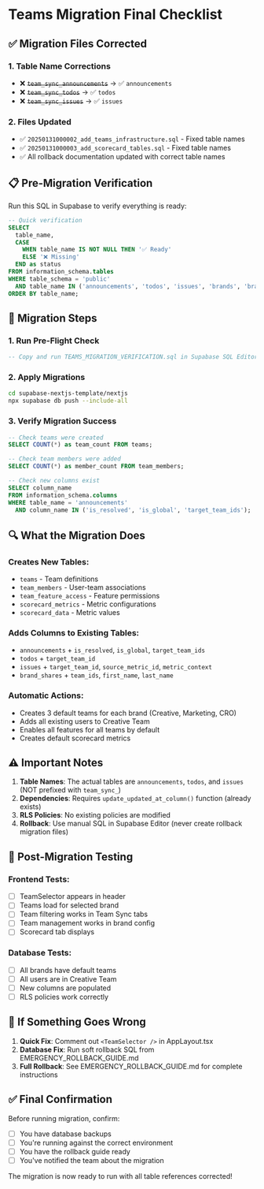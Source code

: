# Teams Migration Final Checklist

## ✅ Migration Files Corrected

### 1. **Table Name Corrections**
- ❌ ~~`team_sync_announcements`~~ → ✅ `announcements`
- ❌ ~~`team_sync_todos`~~ → ✅ `todos`
- ❌ ~~`team_sync_issues`~~ → ✅ `issues`

### 2. **Files Updated**
- ✅ `20250131000002_add_teams_infrastructure.sql` - Fixed table names
- ✅ `20250131000003_add_scorecard_tables.sql` - Fixed table names
- ✅ All rollback documentation updated with correct table names

## 📋 Pre-Migration Verification

Run this SQL in Supabase to verify everything is ready:

```sql
-- Quick verification
SELECT 
  table_name,
  CASE 
    WHEN table_name IS NOT NULL THEN '✅ Ready'
    ELSE '❌ Missing'
  END as status
FROM information_schema.tables
WHERE table_schema = 'public'
  AND table_name IN ('announcements', 'todos', 'issues', 'brands', 'brand_shares')
ORDER BY table_name;
```

## 🚀 Migration Steps

### 1. Run Pre-Flight Check
```sql
-- Copy and run TEAMS_MIGRATION_VERIFICATION.sql in Supabase SQL Editor
```

### 2. Apply Migrations
```bash
cd supabase-nextjs-template/nextjs
npx supabase db push --include-all
```

### 3. Verify Migration Success
```sql
-- Check teams were created
SELECT COUNT(*) as team_count FROM teams;

-- Check team members were added
SELECT COUNT(*) as member_count FROM team_members;

-- Check new columns exist
SELECT column_name 
FROM information_schema.columns 
WHERE table_name = 'announcements' 
  AND column_name IN ('is_resolved', 'is_global', 'target_team_ids');
```

## 🔍 What the Migration Does

### Creates New Tables:
- `teams` - Team definitions
- `team_members` - User-team associations
- `team_feature_access` - Feature permissions
- `scorecard_metrics` - Metric configurations
- `scorecard_data` - Metric values

### Adds Columns to Existing Tables:
- `announcements` + `is_resolved`, `is_global`, `target_team_ids`
- `todos` + `target_team_id`
- `issues` + `target_team_id`, `source_metric_id`, `metric_context`
- `brand_shares` + `team_ids`, `first_name`, `last_name`

### Automatic Actions:
- Creates 3 default teams for each brand (Creative, Marketing, CRO)
- Adds all existing users to Creative Team
- Enables all features for all teams by default
- Creates default scorecard metrics

## ⚠️ Important Notes

1. **Table Names**: The actual tables are `announcements`, `todos`, and `issues` (NOT prefixed with `team_sync_`)
2. **Dependencies**: Requires `update_updated_at_column()` function (already exists)
3. **RLS Policies**: No existing policies are modified
4. **Rollback**: Use manual SQL in Supabase Editor (never create rollback migration files)

## 🧪 Post-Migration Testing

### Frontend Tests:
- [ ] TeamSelector appears in header
- [ ] Teams load for selected brand
- [ ] Team filtering works in Team Sync tabs
- [ ] Team management works in brand config
- [ ] Scorecard tab displays

### Database Tests:
- [ ] All brands have default teams
- [ ] All users are in Creative Team
- [ ] New columns are populated
- [ ] RLS policies work correctly

## 🚨 If Something Goes Wrong

1. **Quick Fix**: Comment out `<TeamSelector />` in AppLayout.tsx
2. **Database Fix**: Run soft rollback SQL from EMERGENCY_ROLLBACK_GUIDE.md
3. **Full Rollback**: See EMERGENCY_ROLLBACK_GUIDE.md for complete instructions

## ✅ Final Confirmation

Before running migration, confirm:
- [ ] You have database backups
- [ ] You're running against the correct environment
- [ ] You have the rollback guide ready
- [ ] You've notified the team about the migration

The migration is now ready to run with all table references corrected!